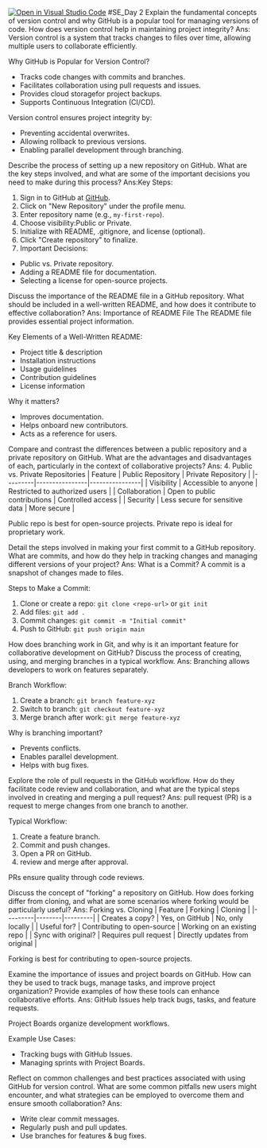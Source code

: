 [![Open in Visual Studio Code](https://classroom.github.com/assets/open-in-vscode-2e0aaae1b6195c2367325f4f02e2d04e9abb55f0b24a779b69b11b9e10269abc.svg)](https://classroom.github.com/online_ide?assignment_repo_id=18389271&assignment_repo_type=AssignmentRepo)
#SE_Day 2
Explain the fundamental concepts of version control and why GitHub is a popular tool for managing versions of code. How does version control help in maintaining project integrity?
Ans:
Version control is a system that tracks changes to files over time, allowing multiple users to collaborate efficiently.

Why GitHub is Popular for Version Control?
- Tracks code changes with commits and branches.
- Facilitates collaboration using pull requests and issues.
- Provides cloud storagefor project backups.
- Supports Continuous Integration (CI/CD).

Version control ensures project integrity by:
- Preventing accidental overwrites.
- Allowing rollback to previous versions.
- Enabling parallel development through branching.

Describe the process of setting up a new repository on GitHub. What are the key steps involved, and what are some of the important decisions you need to make during this process?
Ans:Key Steps:
1. Sign in to GitHub at [GitHub](https://github.com/).
2. Click on "New Repository" under the profile menu.
3. Enter repository name (e.g., `my-first-repo`).
4. Choose visibility:Public or Private.
5. Initialize with README, .gitignore, and license (optional).
6. Click "Create repository" to finalize.
7. Important Decisions:
- Public vs. Private repository.
- Adding a README file for documentation.
- Selecting a license for open-source projects.



Discuss the importance of the README file in a GitHub repository. What should be included in a well-written README, and how does it contribute to effective collaboration?
Ans:
 Importance of README File
The README file provides essential project information.

Key Elements of a Well-Written README:
- Project title & description
- Installation instructions
- Usage guidelines
- Contribution guidelines
- License information

Why it matters?
- Improves documentation.
- Helps onboard new contributors.
- Acts as a reference for users.


Compare and contrast the differences between a public repository and a private repository on GitHub. What are the advantages and disadvantages of each, particularly in the context of collaborative projects?
Ans:
 4. Public vs. Private Repositories
| Feature | Public Repository | Private Repository |
|---------|----------------|----------------|
| Visibility | Accessible to anyone | Restricted to authorized users |
| Collaboration | Open to public contributions | Controlled access |
| Security | Less secure for sensitive data | More secure |

 Public repo is best for open-source projects.
 Private repo is ideal for proprietary work.


Detail the steps involved in making your first commit to a GitHub repository. What are commits, and how do they help in tracking changes and managing different versions of your project?
Ans:
What is a Commit?
A commit is a snapshot of changes made to files.

Steps to Make a Commit:
1. Clone or create a repo: `git clone <repo-url>` or `git init`
2. Add files: `git add .`
3. Commit changes: `git commit -m "Initial commit"`
4. Push to GitHub: `git push origin main`


How does branching work in Git, and why is it an important feature for collaborative development on GitHub? Discuss the process of creating, using, and merging branches in a typical workflow.
Ans:
Branching allows developers to work on features separately.

Branch Workflow:
1. Create a branch: `git branch feature-xyz`
2. Switch to branch: `git checkout feature-xyz`
3. Merge branch after work: `git merge feature-xyz`

Why is branching important?
- Prevents conflicts.
- Enables parallel development.
- Helps with bug fixes.

Explore the role of pull requests in the GitHub workflow. How do they facilitate code review and collaboration, and what are the typical steps involved in creating and merging a pull request?
Ans:
pull request (PR) is a request to merge changes from one branch to another.

Typical Workflow:
1. Create a feature branch.
2. Commit and push changes.
3. Open a PR on GitHub.
4. review and merge after approval.

PRs ensure quality through code reviews.

Discuss the concept of "forking" a repository on GitHub. How does forking differ from cloning, and what are some scenarios where forking would be particularly useful?
Ans:
Forking vs. Cloning
| Feature | Forking | Cloning |
|---------|--------|---------|
| Creates a copy? | Yes, on GitHub | No, only locally |
| Useful for? | Contributing to open-source | Working on an existing repo |
| Sync with original? | Requires pull request | Directly updates from original |

Forking is best for contributing to open-source projects.


Examine the importance of issues and project boards on GitHub. How can they be used to track bugs, manage tasks, and improve project organization? Provide examples of how these tools can enhance collaborative efforts.
Ans:
GitHub Issues help track bugs, tasks, and feature requests.

Project Boards organize development workflows.

Example Use Cases:
- Tracking bugs with GitHub Issues.
- Managing sprints with Project Boards.


Reflect on common challenges and best practices associated with using GitHub for version control. What are some common pitfalls new users might encounter, and what strategies can be employed to overcome them and ensure smooth collaboration?
Ans:
- Write clear commit messages.
- Regularly push and pull updates.
- Use branches for features & bug fixes.



